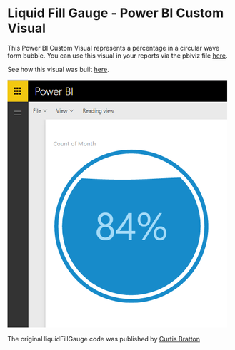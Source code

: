 # Liquid Fill Gauge - Power BI Custom Visual

This Power BI Custom Visual represents a percentage in a circular wave form bubble. You can use this visual in your reports via the pbiviz file [here](https://github.com/jonbgallant/PowerBI-visuals-liquidFillGauge/releases).

See how this visual was built [here](http://bit.ly/pbiviz-existing-d3). 

![](images/liquidFillGauge.png)

The original liquidFillGauge code was published by [Curtis Bratton](https://gist.github.com/brattonc/5e5ce9beee483220e2f6)
